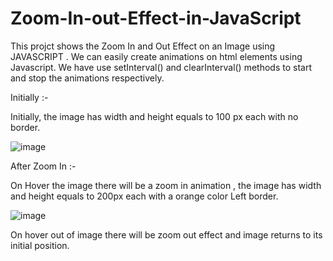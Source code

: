 # Zoom-In-out-Effect-in-JavaScript
This projct shows the Zoom In and Out Effect on an Image using JAVASCRIPT .
We can easily create animations on html elements using Javascript.
We have use setInterval() and clearInterval() methods to start and stop the animations respectively.

Initially :-

Initially, the image has  width and height equals to  100 px each with no border.

![image](https://user-images.githubusercontent.com/46425856/54862211-55e6d800-4d5d-11e9-9b5b-451158d44789.png)

After Zoom In :-

On Hover the image there will be a  zoom in animation , the image has width and height equals to  200px each with a orange color Left border.

![image](https://user-images.githubusercontent.com/46425856/54862231-99414680-4d5d-11e9-9301-c8fc6eadf9e9.png)


On hover out of image there will be zoom out effect and image returns to its initial position.
